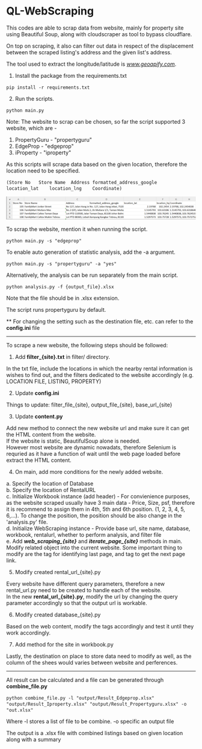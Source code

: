 # QL-WebScraping
This codes are able to scrap data from website, mainly for property site using Beautiful Soup, along with cloudscraper as tool to bypass cloudflare.

On top on scraping, it also can filter out data in respect of the displacement between the scraped listing's address and the given list's address.

The tool used to extract the longitude/latitude is *www.geoapify.com*.

1. Install the package from the requirements.txt

```
pip install -r requirements.txt
```

2. Run the scripts.

```
python main.py
```

Note: The website to scrap can be chosen, so far the script supported 3 website, which are - 
1. PropertyGuru - "propertyguru"
2. EdgeProp - "edgeprop"
3. iProperty - "iproperty"

As this scripts will scrape data based on the given location, therefore the location need to be specified. 

```
(Store No	Store Name	Address	formatted_address_google	location_lat	location_lng	Coordinate)
```
![Example Columns](screenshot/ExampleColumn.png)

To scrap the website, mention it when running the script.

```
python main.py -s "edgeprop"
```

To enable auto generation of statistic analysis, add the -a argument.

```
python main.py -s "propertyguru" -a "yes"
```
Alternatively, the analysis can be run separately from the main script.
```
python analysis.py -f {output_file}.xlsx
```
Note that the file should be in .xlsx extension.

The script runs propertyguru by default.

** For changing the setting such as the destination file, etc. can refer to the **config.ini** file


------------------------------------------------------------------------------------------------

To scrape a new website, the following steps should be followed:

1. Add **filter_{site}.txt** in filter/ directory.

In the txt file, include the locations in which the nearby rental information is wishes to find out, and the filters dedicated to the website accordingly (e.g. LOCATION FILE, LISTING, PROPERTY)<br>

2. Update **config.ini** 

Things to update: filter_file_{site}, output_file_{site}, base_url_{site}<br>

3. Update **content.py**

Add new method to connect the new website url and make sure it can get the HTML content from the website.<br>
If the website is static, BeautifulSoup alone is needed.<br>
However most website are dynamic nowadats, therefore Selenium is requried as it have a function of wait until the web page loaded before extract the HTML content.<br>

4. On main, add more conditions for the newly added website.

a. Specify the location of Database<br>
b. Specify the location of RentalURL<br>
c. Initialize Workbook instance (add header) - For convienience purposes, as the website scraped usually have 3 main data - Price, Size, psf, therefore it is recommend to assign them in 4th, 5th and 6th position. (1, 2, 3, 4, 5, 6,...). To change the position, the position should be also change in the 'analysis.py' file.<br>
d. Initialize WebScraping instance - Provide base url, site name, database, workbook, rentalurl, whether to perform analysis, and filter file<br>
e. Add ***web_scraping_{site}*** and ***iterate_page_{site}*** methods in main. Modify related object into the current website. Some important thing to modify are the tag for identifying last page, and tag to get the next page link.<br>

5. Modify created rental_url_{site}.py

Every website have different query parameters, therefore a new rental_url.py need to be created to handle each of the website.<br>
In the new **rental_url_{site}.py**, modify the url by changing the query parameter accordingly so that the output url is workable.<br>

6. Modify created database_{site}.py

Based on the web content, modify the tags accordingly and test it until they work accordingly.<br>

7. Add method for the site in workbook.py

Lastly, the destination on place to store data need to modify as well, as the column of the shees would varies between website and perferences. <br>

--------------------------------------------------------------------------------------------------------------------------------

All result can be calculated and a file can be generated through **combine_file.py** 
```
python combine_file.py -l "output/Result_Edgeprop.xlsx" "output/Result_Iproperty.xlsx" "output/Result_Propertyguru.xlsx" -o "out.xlsx"
```

Where -l stores a list of file to be combine.
      -o specific an output file

The output is a .xlsx file with combined listings based on given location along with a summary 